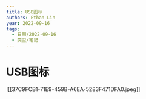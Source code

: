 ```yaml
---
title: USB图标
authors: Ethan Lin
year: 2022-09-16 
tags:
  - 日期/2022-09-16 
  - 类型/笔记 
---
```



# USB图标





![[37C9FCB1-71E9-459B-A6EA-5283F471DFA0.jpeg]]